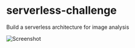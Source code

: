 # serverless-challenge
Build a serverless architecture for image analysis 

![Screenshot](Architecture.png)

